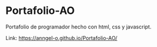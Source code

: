 # Portafolio-AO
Portafolio de programador hecho con html, css y javascript.

Link: https://anngel-o.github.io/Portafolio-AO/
